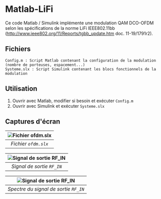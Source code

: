 # Matlab-LiFi
Ce code Matlab / Simulink implémente une modulation QAM DCO-OFDM selon les spécifications de la norme LiFi IEEE802.11bb 
(http://www.ieee802.org/11/Reports/tgbb_update.htm doc. 11-19/1791r2).

## Fichiers
```
Config.m : Script Matlab contenant la configuration de la modulation (nombre de porteuses, espacement...)
Systeme.slx : Script Simulink contenant les blocs fonctionnels de la modulation
```

## Utilisation
1. Ouvrir avec Matlab, modifier si besoin et exécuter `Config.m`
2. Ouvrir avec Simulink et exécuter `Systeme.slx`

## Captures d'écran
|![Fichier `ofdm.slx`](https://puu.sh/FNPpU/93f28702d7.png)|
|:--:|
|*Fichier `ofdm.slx`*|

|![Signal de sortie `RF_IN`](https://puu.sh/FNPoF/7a452550ae.png)|
|:--:|
|*Signal de sortie `RF_IN`*|

|![Signal de sortie `RF_IN`](https://puu.sh/FNNRj/15c17cb032.png)|
|:--:|
|*Spectre du signal de sortie `RF_IN`*|